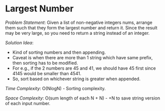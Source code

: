 # Largest Number

_Problem Statement_:
Given a list of non-negative integers nums, arrange them such that they form the largest number and return it.
Since the result may be very large, so you need to return a string instead of an integer.

_Solution Idea_:
- Kind of sorting numbers and then appending.
- Caveat is when there are more than 1 string which have same prefix, then sorting has to be modified.
- For e.g., if the 2 numbers are 45 and 41, we should have 45 first since 4145 would be smaller than 4541.
- So, sort based on whichever string is greater when appended.

_Time Complexity_: O(NlogN) - Sorting complexity.

_Space Complexity_: O(sum length of each N + N) - +N to save string version of each input number.
